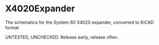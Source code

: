 # X4020Expander
The schematics for the System 80 X4020 expander, converted to KiCAD format.

UNTESTED, UNCHECKED. Release early, release often.
